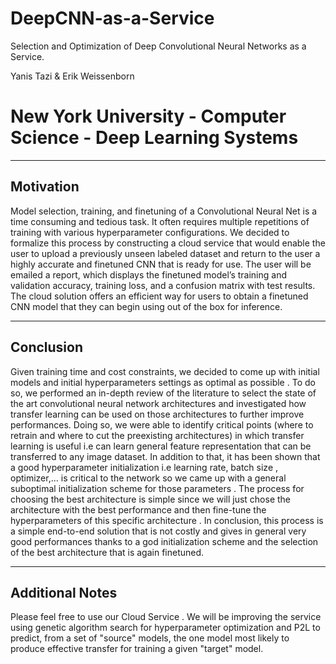 # DeepCNN-as-a-Service
Selection and Optimization of Deep Convolutional Neural Networks as a Service.

Yanis Tazi & Erik Weissenborn

# New York University - Computer Science - Deep Learning Systems

-------------------------
Motivation
-------------------------
Model selection, training, and finetuning of a Convolutional Neural Net is a time consuming and tedious task. It often requires multiple repetitions of training with various hyperparameter configurations. We decided to formalize this process by constructing a cloud service that would enable the user to upload a previously unseen labeled dataset and return to the user a highly accurate and finetuned CNN that is ready for use. The user will be emailed a report, which displays the finetuned model’s training and validation accuracy, training loss, and a confusion matrix with test results. The cloud solution offers an efficient way for users to obtain a finetuned CNN model that they can begin using out of the box for inference.




--------------------
Conclusion
--------------------

Given training time and cost constraints, we decided to come up with initial models and initial hyperparameters settings as optimal as possible . To do so, we performed an in-depth review of the literature to select the state of the art convolutional neural network architectures and investigated how transfer learning can be used on those architectures to further improve performances. Doing so, we were able to identify critical points (where to retrain and where to cut the preexisting architectures) in which transfer learning is useful i.e can learn general feature representation that can be transferred to any image dataset. In addition to that, it has been shown that a good hyperparameter initialization i.e learning rate, batch size , optimizer,... is critical to the network so we came up with a general suboptimal initialization scheme for those parameters . The process for choosing the best architecture is simple since we will just chose the architecture with the best performance and then fine-tune the hyperparameters of this specific architecture . In conclusion, this process is a simple end-to-end solution that is not costly and gives in general very good performances thanks to a god initialization scheme and the selection of the best architecture that is again finetuned. 


--------------------
Additional Notes
--------------------

Please feel free to use our Cloud Service . We will be improving the service using genetic algorithm search for hyperparameter optimization and P2L to predict, from a set of "source" models, the one model most likely to produce effective transfer for training a given "target" model.
